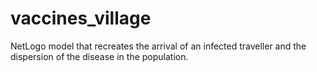 # vaccines_village
NetLogo model that recreates the arrival of an infected traveller and the dispersion of the disease in the population.
